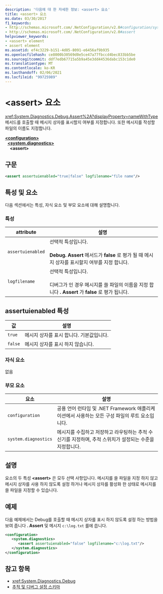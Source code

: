 ```yaml
---
description: '다음에 대 한 자세한 정보: <assert> 요소'
title: <assert> 요소
ms.date: 03/30/2017
f1_keywords:
- http://schemas.microsoft.com/.NetConfiguration/v2.0#configuration/system.diagnostics/assert
- http://schemas.microsoft.com/.NetConfiguration/v2.0#assert
helpviewer_keywords:
- <assert> element
- assert element
ms.assetid: ef4c3229-b151-4d85-8091-e6456af9b935
ms.openlocfilehash: ce8000b30569d0e5ce47a77fbccd4bec833bb5be
ms.sourcegitcommit: ddf7edb67715a5b9a45e3dd44536dabc153c1de0
ms.translationtype: MT
ms.contentlocale: ko-KR
ms.lasthandoff: 02/06/2021
ms.locfileid: "99725989"
---
```

# <a name="assert-element"></a>\<assert> 요소

<xref:System.Diagnostics.Debug.Assert%2A?displayProperty=nameWithType> 메서드를 호출할 때 메시지 상자를 표시할지 여부를 지정합니다. 또한 메시지를 작성할 파일의 이름도 지정합니다.  

[**\<configuration>**](../configuration-element.md)\
&nbsp;&nbsp;[**\<system.diagnostics>**](system-diagnostics-element.md)\
&nbsp;&nbsp;&nbsp;&nbsp;**\<assert>**

## <a name="syntax"></a>구문  
  
```xml  
<assert assertuienabled="true|false" logfilename="file name"/>  
```  
  
## <a name="attributes-and-elements"></a>특성 및 요소  

 다음 섹션에서는 특성, 자식 요소 및 부모 요소에 대해 설명합니다.  
  
### <a name="attributes"></a>특성  
  
|attribute|설명|  
|---------------|-----------------|  
|`assertuienabled`|선택적 특성입니다.<br /><br /> **Debug. Assert** 메서드가 **false** 로 평가 될 때 메시지 상자를 표시할지 여부를 지정 합니다.|  
|`logfilename`|선택적 특성입니다.<br /><br /> 디버그가 인 경우 메시지를 쓸 파일의 이름을 지정 합니다 **. Assert** 가 **false** 로 평가 됩니다.|  
  
## <a name="assertuienabled-attribute"></a>assertuienabled 특성  
  
|값|설명|  
|-----------|-----------------|  
|`true`|메시지 상자를 표시 합니다. 기본값입니다.|  
|`false`|메시지 상자를 표시 하지 않습니다.|  
  
### <a name="child-elements"></a>자식 요소  

 없음  
  
### <a name="parent-elements"></a>부모 요소  
  
|요소|설명|  
|-------------|-----------------|  
|`configuration`|공용 언어 런타임 및 .NET Framework 애플리케이션에서 사용하는 모든 구성 파일의 루트 요소입니다.|  
|`system.diagnostics`|메시지를 수집하고 저장하고 라우팅하는 추적 수신기를 지정하며, 추적 스위치가 설정되는 수준을 지정합니다.|  
  
## <a name="remarks"></a>설명  

 요소의 두 특성 **\<assert>** 은 모두 선택 사항입니다. 메시지를 쓸 파일을 지정 하지 않고 메시지 상자를 사용 하지 않도록 설정 하거나 메시지 상자를 활성화 한 상태로 메시지를 쓸 파일을 지정할 수 있습니다.  
  
## <a name="example"></a>예제  

 다음 예제에서는 Debug를 호출할 때 메시지 상자를 표시 하지 않도록 설정 하는 방법을 보여 줍니다 **. Assert** 및 메시지 `c:\log.txt` 를에 씁니다.  
  
```xml  
<configuration>  
   <system.diagnostics>  
      <assert assertuienabled="false" logfilename="c:\log.txt"/>  
   </system.diagnostics>  
</configuration>  
```  
  
## <a name="see-also"></a>참고 항목

- <xref:System.Diagnostics.Debug>
- [추적 및 디버그 설정 스키마](index.md)
